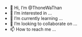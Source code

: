 - 👋 Hi, I’m @ThoneWaThan
- 👀 I’m interested in ...
- 🌱 I’m currently learning ...
- 💞️ I’m looking to collaborate on ...
- 📫 How to reach me ...

<!---
ThoneWaThan/ThoneWaThan is a ✨ special ✨ repository because its `README.md` (this file) appears on your GitHub profile.
You can click the Preview link to take a look at your changes.
--->
